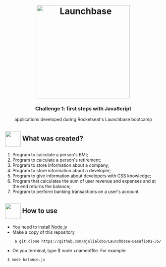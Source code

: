  <h1 align="center">
    <img alt="Launchbase" src="https://storage.googleapis.com/golden-wind/bootcamp-launchbase/logo.png" width="300px" />
</h1>

<h3 align="center">
  Challenge 1: first steps with JavaScript
</h3>
 <p align="center"> applications developed during Rocketseat's Launchbase bootcamp </P>  
<h2> <img src= "https://img.icons8.com/plasticine/2x/rocket.png" width="50px" height="50px" align="center"/> 
What was created? </h2>
<ol> <li> Program to calculate a person's BMI; </li>
<li> Program to calculate a person's retirement; </li>
<li> Program to store information about a company; </li>
<li> Program to store information about a developer; </li>
<li> Program to give information about developers with CSS knowledge; </li>
<li> Program that calculates the sum of user revenue and expenses and at the end returns the balance; </li>
<li> Program to perform banking transactions on a user's account. </li> </ol> </p>

<h2> <img src="https://i.dlpng.com/static/png/6577858_preview.png" width="50px" align="center"/> How to use </h2>
 <ul style= circle> <li> You need to install  <a href="https://nodejs.org/en/">Node.js</a> </li> 
 <li> Make a copy of this repository </li> 
 
```
 $ git clone https://github.com/mjulialobo/Launchbase-Desafio01-JS/ 
```

 <li> On you terminal, type $ node +nameoffile. For example: </li> </ul>
 
 ```
  $ node balance.js 
  ```
